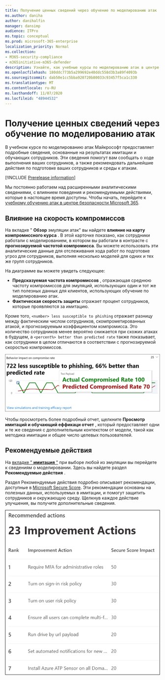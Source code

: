 ```yaml
---
title: Получение ценных сведений через обучение по моделированию атак
ms.author: daniha
author: danihalfin
manager: dansimp
audience: ITPro
ms.topic: conceptual
ms.prod: microsoft-365-enterprise
localization_priority: Normal
ms.collection:
- M365-security-compliance
- m365initiative-m365-defender
description: Узнайте, как учебные курсы по моделированию атак в центре безопасности Microsoft 365 влияют на сотрудников и изменяют результаты моделирования и изучения.
ms.openlocfilehash: 180ddc773b5a299692e40ddc558d3b3a89f4093b
ms.sourcegitcommit: dab50e1cc5bba920720b80033c93457f5ca1c330
ms.translationtype: MT
ms.contentlocale: ru-RU
ms.lasthandoff: 11/07/2020
ms.locfileid: "48944532"
---
```

# <a name="gain-insights-through-attack-simulation-training"></a>Получение ценных сведений через обучение по моделированию атак

В учебном курсе по моделированию атак Майкрософт предоставляет подробные сведения, основанные на результатах имитации и обучающих сотрудников. Эти сведения помогут вам сообщать о ходе выполнения ваших сотрудников, а также рекомендовать дальнейшие действия по подготовке ваших сотрудников и среды к атакам.

[!INCLUDE [Prerelease information](../includes/prerelease.md)]

Мы постоянно работаем над расширенными аналитическими сведениями, с влиянием поведения и рекомендуемыми действиями, которые в настоящее время доступны.
Чтобы начать, перейдите к [учебному обучению атак в центре безопасности Microsoft 365](https://security.microsoft.com/attacksimulator?viewid=overview).

## <a name="behavior-impact-on-compromise-rate"></a>Влияние на скорость компромиссов

На вкладке " **Обзор** эмуляции атак" вы найдете **влияние на карту компромиссного курса** . В этой карточке показано, как сотрудники работали с моделированием, в котором вы работали в контрасте с **прогнозируемой частотой компромисса**. Вы можете использовать эти аналитические данные для отслеживания хода работ по подготовке угроз для сотрудников, выполняя несколько моделей для одних и тех же групп сотрудников.

На диаграмме вы можете увидеть следующее:

- **Предсказуемая частота компромиссов** , отражающая среднюю частоту компромиссов для эмуляций, использующих один и тот же тип полезных данных для клиентов, использующих обучение по моделированию атак.
- **Фактическая скорость защиты** отражает процент сотрудников, которые проявляются за имитацию.

Кроме того, `<number> less susceptible to phishing` отражает разницу между фактическим числом сотрудников, скомпрометированных атакой, и прогнозируемым коэффициентом компромисса. Это количество сотрудников менее вероятно снижается при схожих атаках в будущем, а `<percent%> better than predicted rate` также показывает, как сотрудники в целом отличаются в соответствии с прогнозируемой скоростью компромиссов.

![Карточка, влияющая на поведение при работе с моделированием атак обзор](../../media/attack-sim-preview-behavior-impact-card.png)

Чтобы просмотреть более подробный отчет, щелкните **Просмотр имитаций и обучающий еффикаци отчет** , который предоставляет одни и те же сведения с дополнительным контекстом от модели, такой как методика имитации и общее число целевых пользователей.

## <a name="recommended-actions"></a>Рекомендуемые действия

На [вкладке " **имитация** "](https://security.microsoft.com/attacksimulator?viewid=simulations) при выборе любой из эмуляции вы перейдете к сведениям о моделировании. Здесь вы найдете раздел **Рекомендуемые действия** .

Раздел Рекомендуемые действия подробно описывает рекомендации, доступные в [Microsoft Secure Score](../mtp/microsoft-secure-score.md). Эти рекомендации основаны на полезных данных, используемых в имитации, и помогут защитить сотрудников и окружающую среду. Щелкнув каждое действие улучшения, вы получите дополнительные сведения.

![Рекомендации по использованию руководства по моделированию атак](../../media/attack-sim-preview-recommended-actions.png)